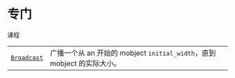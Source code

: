 # 专门

课程

|||
|-|-|
[`Broadcast`](manim.animation.specialized.Broadcast.html#manim.animation.specialized.Broadcast "manim.animation.specialized.Broadcast")|广播一个从 an 开始的 mobject `initial_width`，直到 mobject 的实际大小。


